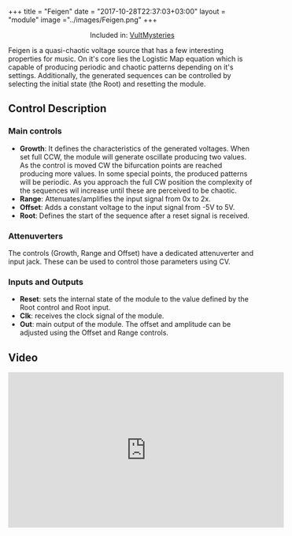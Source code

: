 
+++
title = "Feigen"
date = "2017-10-28T22:37:03+03:00"
layout = "module"
image ="../images/Feigen.png"
+++

<center>Included in: <a href="/mysteries/" class="btn btn-primary" role="button">VultMysteries</a> </center>

Feigen is a quasi-chaotic voltage source that has a few interesting properties for music. On it's core lies the Logistic Map equation which is capable of producing periodic and chaotic patterns depending on it's settings. Additionally, the generated sequences can be controlled by selecting the initial state (the Root) and resetting the module.

## Control Description

### Main controls

- **Growth**: It defines the characteristics of the generated voltages. When set full CCW, the module will generate oscillate producing two values. As the control is moved CW the bifurcation points are reached producing more values. In some special points, the produced patterns will be periodic. As you approach the full CW position the complexity of the sequences wil increase until these are perceived to be chaotic.
- **Range**: Attenuates/amplifies the input signal from 0x to 2x.
- **Offset**: Adds a constant voltage to the input signal from -5V to 5V.
- **Root**: Defines the start of the sequence after a reset signal is received.

### Attenuverters

The controls (Growth, Range and Offset) have a dedicated attenuverter and input jack. These can be used to control those parameters using CV.

### Inputs and Outputs

- **Reset**: sets the internal state of the module to the value defined by the Root control and Root input.
- **Clk**: receives the clock signal of the module.
- **Out**: main output of the module. The offset and amplitude can be adjusted using the Offset and Range controls.


## Video

<iframe width="560" height="315" src="https://www.youtube.com/embed/zhSa0nGoq5c" title="YouTube video player" frameborder="0" allow="accelerometer; autoplay; clipboard-write; encrypted-media; gyroscope; picture-in-picture" allowfullscreen></iframe>
